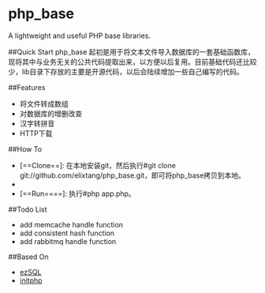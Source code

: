 php_base
========
A lightweight and useful PHP base libraries.

##Quick Start
php_base 起初是用于将文本文件导入数据库的一套基础函数库，现将其中与业务无关的公共代码提取出来，以方便以后复用。目前基础代码还比较少，lib目录下存放的主要是开源代码，以后会陆续增加一些自己编写的代码。

##Features
+ 将文件转成数组
+ 对数据库的增删改查
+ 汉字转拼音
+ HTTP下载

##How To
+ [==Clone==]: 在本地安装git，然后执行#git clone git://github.com/elixtang/php_base.git，即可将php_base拷贝到本地。
+ [==Coding=]: 打开app.php，在Model类增加数据处理相关函数，在Controller类增加被主调度函数调用的相关函数。
+ [==Run====]: 执行#php app.php。

##Todo List
+ add memcache handle function
+ add consistent hash function
+ add rabbitmq handle function

##Based On
+ [ezSQL](https://github.com/jv2222/ezSQL)
+ [initphp](https://github.com/zhuli/initphp)
